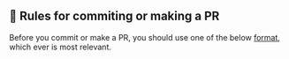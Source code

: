 ## 📝 Rules for commiting or making a PR

Before you commit or make a PR, you should use one of the below [format](./COMMIT.md), which ever is most relevant.
